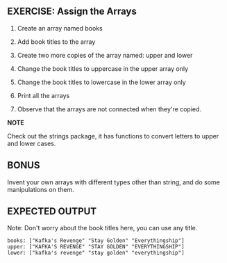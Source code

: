 ## EXERCISE: Assign the Arrays

1. Create an array named books

2. Add book titles to the array

3. Create two more copies of the array named: upper and lower

4. Change the book titles to uppercase in the upper array only

5. Change the book titles to lowercase in the lower array only

6. Print all the arrays

7. Observe that the arrays are not connected when they're copied.

**NOTE**

Check out the strings package, it has functions to convert letters to upper and lower cases.

## BONUS
Invent your own arrays with different types other than string, and do some manipulations on them.

## EXPECTED OUTPUT
Note: Don't worry about the book titles here, you can use any title.

```
books: ["Kafka's Revenge" "Stay Golden" "Everythingship"]
upper: ["KAFKA'S REVENGE" "STAY GOLDEN" "EVERYTHINGSHIP"]
lower: ["kafka's revenge" "stay golden" "everythingship"]
```
